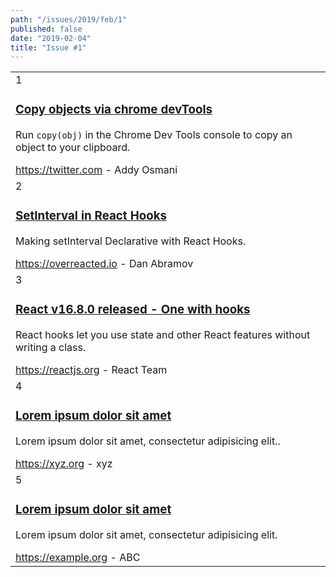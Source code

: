 ```yaml
---
path: "/issues/2019/feb/1"
published: false
date: "2019-02-04"
title: "Issue #1"
---
```


<center>
	<table align="center" border="0" cellspacing="0" width="100%" height="100%" cellpadding="0">
		<tbody>
			<tr>
				<td>
					<div class="issue__content">
            <span class="issue__count">1</span> <a href="/"><h3 class="issue__content-title">Copy objects via chrome devTools</h3></a>
            <p class="issue__content-desc">Run <code>copy(obj)</code> in the Chrome Dev Tools console to copy an object to your clipboard.</p>
            <div class="issue__content-info"><a href="/">https://twitter.com</a> <span>- Addy Osmani</span></div>
          </div>
				</td>
			</tr>
			<tr>
				<td>
					<div class="issue__content">
            <span class="issue__count">2</span> <a href="/"><h3 class="issue__content-title">SetInterval in React Hooks</h3></a>
            <p class="issue__content-desc">Making setInterval Declarative with React Hooks.</p>
            <div class="issue__content-info"><a href="/">https://overreacted.io</a> <span>- Dan Abramov</span></div>
          </div>
				</td>
			</tr>
			<tr>
				<td>
					<div class="issue__content">
            <span class="issue__count">3</span> <a href="/"><h3 class="issue__content-title">React v16.8.0 released - One with hooks</h3></a>
            <p class="issue__content-desc">React hooks let you use state and other React features without writing a class.</p>
            <div class="issue__content-info"><a href="/">https://reactjs.org</a> <span>- React Team</span></div>
          </div>
				</td>
			</tr>
			<tr>
				<td>
					<div class="issue__content">
            <span class="issue__count">4</span> <a href="/"><h3 class="issue__content-title">Lorem ipsum dolor sit amet</h3></a>
            <p class="issue__content-desc">Lorem ipsum dolor sit amet, consectetur adipisicing elit..</p>
            <div class="issue__content-info"><a href="/">https://xyz.org</a> <span>- xyz</span></div>
          </div>
				</td>
			</tr>
			<tr>
				<td>
					<div class="issue__content">
            <span class="issue__count">5</span> <a href="/"><h3 class="issue__content-title">Lorem ipsum dolor sit amet</h3></a>
            <p class="issue__content-desc">Lorem ipsum dolor sit amet, consectetur adipisicing elit.</p>
            <div class="issue__content-info"><a href="/">https://example.org</a> <span>- ABC</span></div>
          </div>
				</td>
			</tr>
    </tbody>
  </table>
</center>
